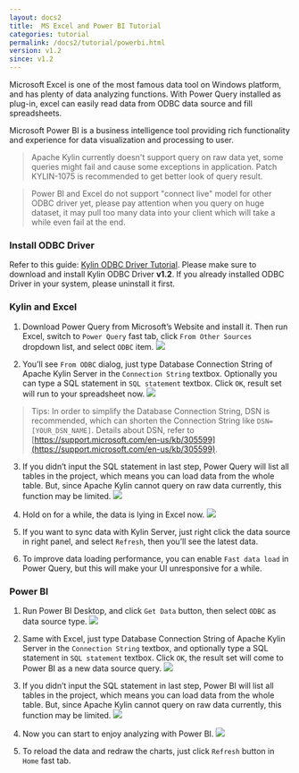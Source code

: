 ```yaml
---
layout: docs2
title:  MS Excel and Power BI Tutorial
categories: tutorial
permalink: /docs2/tutorial/powerbi.html
version: v1.2
since: v1.2
---
```


Microsoft Excel is one of the most famous data tool on Windows platform, and has plenty of data analyzing functions. With Power Query installed as plug-in, excel can easily read data from ODBC data source and fill spreadsheets. 

Microsoft Power BI is a business intelligence tool providing rich functionality and experience for data visualization and processing to user.

> Apache Kylin currently doesn't support query on raw data yet, some queries might fail and cause some exceptions in application. Patch KYLIN-1075 is recommended to get better look of query result.

> Power BI and Excel do not support "connect live" model for other ODBC driver yet, please pay attention when you query on huge dataset, it may pull too many data into your client which will take a while even fail at the end.

### Install ODBC Driver
Refer to this guide: [Kylin ODBC Driver Tutorial](./odbc.html).
Please make sure to download and install Kylin ODBC Driver __v1.2__. If you already installed ODBC Driver in your system, please uninstall it first. 

### Kylin and Excel
1. Download Power Query from Microsoft’s Website and install it. Then run Excel, switch to `Power Query` fast tab, click `From Other Sources` dropdown list, and select `ODBC` item.
![](/images/tutorial/odbc/ms_tool/Picture1.png)

2.  You’ll see `From ODBC` dialog, just type Database Connection String of Apache Kylin Server in the `Connection String` textbox. Optionally you can type a SQL statement in `SQL statement` textbox. Click `OK`, result set will run to your spreadsheet now.
![](/images/tutorial/odbc/ms_tool/Picture2.png)

> Tips: In order to simplify the Database Connection String, DSN is recommended, which can shorten the Connection String like `DSN=[YOUR_DSN_NAME]`. Details about DSN, refer to [https://support.microsoft.com/en-us/kb/305599](https://support.microsoft.com/en-us/kb/305599).
 
3. If you didn’t input the SQL statement in last step, Power Query will list all tables in the project, which means you can load data from the whole table. But, since Apache Kylin cannot query on raw data currently, this function may be limited.
![](/images/tutorial/odbc/ms_tool/Picture3.png)

4.  Hold on for a while, the data is lying in Excel now.
![](/images/tutorial/odbc/ms_tool/Picture4.png)

5.  If you want to sync data with Kylin Server, just right click the data source in right panel, and select `Refresh`, then you’ll see the latest data.

6.  To improve data loading performance, you can enable `Fast data load` in Power Query, but this will make your UI unresponsive for a while. 

### Power BI
1.  Run Power BI Desktop, and click `Get Data` button, then select `ODBC` as data source type.
![](/images/tutorial/odbc/ms_tool/Picture5.png)

2.  Same with Excel, just type Database Connection String of Apache Kylin Server in the `Connection String` textbox, and optionally type a SQL statement in `SQL statement` textbox. Click `OK`, the result set will come to Power BI as a new data source query.
![](/images/tutorial/odbc/ms_tool/Picture6.png)

3.  If you didn’t input the SQL statement in last step, Power BI will list all tables in the project, which means you can load data from the whole table. But, since Apache Kylin cannot query on raw data currently, this function may be limited.
![](/images/tutorial/odbc/ms_tool/Picture7.png)

4.  Now you can start to enjoy analyzing with Power BI.
![](/images/tutorial/odbc/ms_tool/Picture8.png)

5.  To reload the data and redraw the charts, just click `Refresh` button in `Home` fast tab.

